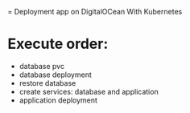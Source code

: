 = Deployment app on DigitalOCean With Kubernetes

# Execute order: 

   * database pvc
   * database deployment
   * restore database
   * create services: database and application
   * application deployment
 
